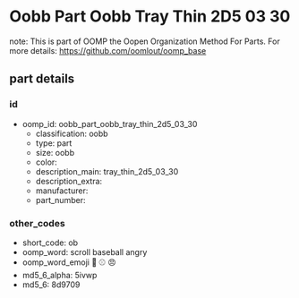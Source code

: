 # Oobb Part Oobb Tray Thin 2D5 03 30  

note: This is part of OOMP the Oopen Organization Method For Parts. For more details: https://github.com/oomlout/oomp_base

##  part details





### id
* oomp_id: oobb_part_oobb_tray_thin_2d5_03_30
  * classification: oobb
  * type: part
  * size: oobb
  * color: 
  * description_main: tray_thin_2d5_03_30
  * description_extra: 
  * manufacturer: 
  * part_number: 

### other_codes
* short_code: ob
* oomp_word: scroll baseball angry
* oomp_word_emoji :scroll: :baseball: :angry:
* md5_6_alpha: 5ivwp
* md5_6: 8d9709